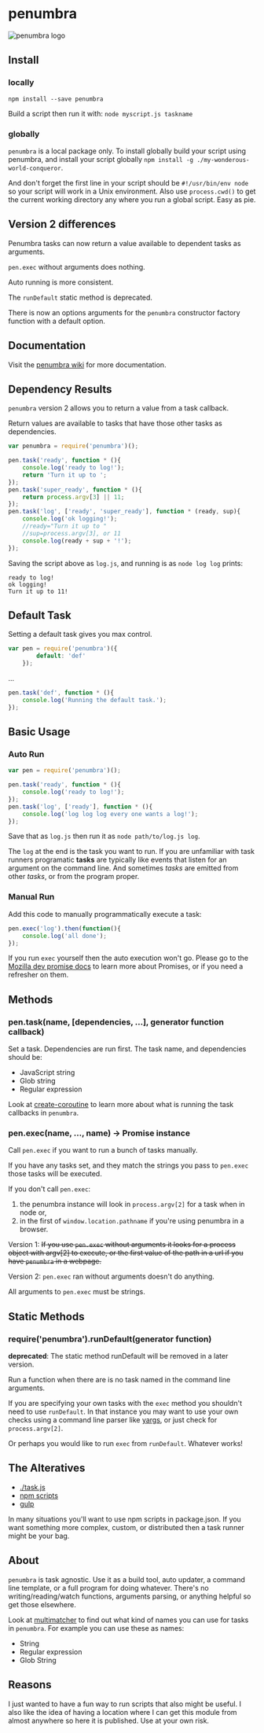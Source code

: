 penumbra
========

![penumbra logo](images/logo.png)

Install
-------

### locally

`npm install --save penumbra`

Build a script then run it with: `node myscript.js taskname`

### globally

`penumbra` is a local package only. To install globally build your script using penumbra, and install your script globally `npm install -g ./my-wonderous-world-conqueror`.

And don't forget the first line in your script should be `#!/usr/bin/env node` so your script will work in a Unix environment. Also use `process.cwd()` to get the current working directory any where you run a global script. Easy as pie.

Version 2 differences
---------------------

Penumbra tasks can now return a value available to dependent tasks as arguments.

`pen.exec` without arguments does nothing.

Auto running is more consistent.

The `runDefault` static method is deprecated.

There is now an options arguments for the `penumbra` constructor factory function with a default option.

Documentation
-------------

Visit the [penumbra wiki](https://github.com/hollowdoor/penumbra/wiki/Documentation) for more documentation.

Dependency Results
------------------

`penumbra` version 2 allows you to return a value from a task callback.

Return values are available to tasks that have those other tasks as dependencies.

```javascript
var penumbra = require('penumbra')();

pen.task('ready', function * (){
    console.log('ready to log!');
    return 'Turn it up to ';
});
pen.task('super_ready', function * (){
    return process.argv[3] || 11;
});
pen.task('log', ['ready', 'super_ready'], function * (ready, sup){
    console.log('ok logging!');
    //ready="Turn it up to "
    //sup=process.argv[3], or 11
    console.log(ready + sup + '!');
});
```

Saving the script above as `log.js`, and running is as `node log log` prints:

```
ready to log!
ok logging!
Turn it up to 11!
```

Default Task
------------

Setting a default task gives you max control.

```javascript
var pen = require('penumbra')({
        default: 'def'
    });
```

...

```javascript
pen.task('def', function * (){
    console.log('Running the default task.');
});
```

Basic Usage
-----------

### Auto Run

```javascript
var pen = require('penumbra')();

pen.task('ready', function * (){
    console.log('ready to log!');
});
pen.task('log', ['ready'], function * (){
    console.log('log log log every one wants a log!');
});
```

Save that as `log.js` then run it as `node path/to/log.js log`.

The `log` at the end is the task you want to run. If you are unfamiliar with task runners programatic **tasks** are typically like events that listen for an argument on the command line. And sometimes *tasks* are emitted from other *tasks*, or from the program proper.

### Manual Run

Add this code to manually programmatically execute a task:

```javascript
pen.exec('log').then(function(){
    console.log('all done');
});
```

If you run `exec` yourself then the auto execution won't go. Please go to the [Mozilla dev promise docs](https://developer.mozilla.org/en-US/docs/Web/JavaScript/Reference/Global_Objects/Promise) to learn more about Promises, or if you need a refresher on them.

Methods
-------

### pen.task(name, [dependencies, ...], generator function callback)

Set a task. Dependencies are run first. The task name, and dependencies should be:

-	JavaScript string
-	Glob string
-	Regular expression

Look at [create-coroutine](https://www.npmjs.com/package/create-coroutine) to learn more about what is running the task callbacks in `penumbra`.

### pen.exec(name, ..., name) -> Promise instance

Call `pen.exec` if you want to run a bunch of tasks manually.

If you have any tasks set, and they match the strings you pass to `pen.exec` those tasks will be executed.

If you don't call `pen.exec`:

1.	the penumbra instance will look in `process.argv[2]` for a task when in node or,
2.	in the first of `window.location.pathname` if you're using penumbra in a browser.

Version 1: ~~If you use `pen.exec` without arguments it looks for a process object with argv[2] to execute, or the first value of the path in a url if you have `penumbra` in a webpage.~~

Version 2: `pen.exec` ran without arguments doesn't do anything.

All arguments to `pen.exec` must be strings.

Static Methods
--------------

### require('penumbra').runDefault(generator function)

**deprecated**: The static method runDefault will be removed in a later version.

Run a function when there are is no task named in the command line arguments.

If you are specifying your own tasks with the `exec` method you shouldn't need to use `runDefault`. In that instance you may want to use your own checks using a command line parser like [yargs](https://www.npmjs.com/package/yargs), or just check for `process.argv[2]`.

Or perhaps you would like to run `exec` from `runDefault`. Whatever works!

The Alteratives
---------------

-	[./task.js](https://gist.github.com/substack/8313379)
-	[npm scripts](https://docs.npmjs.com/misc/scripts)
-	[gulp](https://www.npmjs.com/package/gulp)

In many situations you'll want to use npm scripts in package.json. If you want something more complex, custom, or distributed then a task runner might be your bag.

About
-----

`penumbra` is task agnostic. Use it as a build tool, auto updater, a command line template, or a full program for doing whatever. There's no writing/reading/watch functions, arguments parsing, or anything helpful so get those elsewhere.

Look at [multimatcher](https://www.npmjs.com/package/multimatcher) to find out what kind of names you can use for tasks in `penumbra`. For example you can use these as names:

-	String
-	Regular expression
-	Glob String

Reasons
-------

I just wanted to have a fun way to run scripts that also might be useful. I also like the idea of having a location where I can get this module from almost anywhere so here it is published. Use at your own risk.
